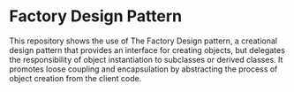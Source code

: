 # Factory Design Pattern
This repository shows the use of The Factory Design pattern, a creational design pattern that provides an interface for creating objects,
but delegates the responsibility of object instantiation to subclasses or derived classes. 
It promotes loose coupling and encapsulation by abstracting the process of object creation from the client code.
